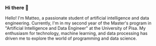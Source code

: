 ### Hi there 👋
Hello! I'm Matteo, a passionate student of artificial intelligence and data engineering. Currently, I'm in my second year of the Master's program in "Artificial Intelligence and Data Engineer" at the University of Pisa. My enthusiasm for technology, machine learning, and data processing has driven me to explore the world of programming and data science.

<!--
**MatteoManni99/MatteoManni99** is a ✨ _special_ ✨ repository because its `README.md` (this file) appears on your GitHub profile.

Here are some ideas to get you started:

- 🔭 I’m currently working on ...
- 🌱 I’m currently learning ...
- 👯 I’m looking to collaborate on ...
- 🤔 I’m looking for help with ...
- 💬 Ask me about ...
- 📫 How to reach me: ...
- 😄 Pronouns: ...
- ⚡ Fun fact: ...
-->

